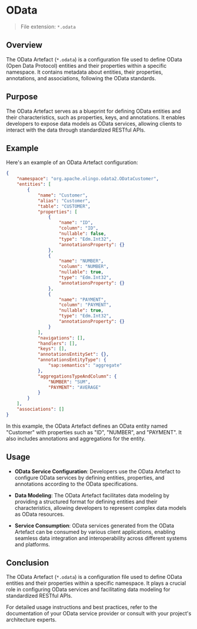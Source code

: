 # OData

> File extension: `*.odata`

## Overview

The OData Artefact (`*.odata`) is a configuration file used to define OData (Open Data Protocol) entities and their properties within a specific namespace. It contains metadata about entities, their properties, annotations, and associations, following the OData standards.

## Purpose

The OData Artefact serves as a blueprint for defining OData entities and their characteristics, such as properties, keys, and annotations. It enables developers to expose data models as OData services, allowing clients to interact with the data through standardized RESTful APIs.

## Example

Here's an example of an OData Artefact configuration:

```json
{
    "namespace": "org.apache.olingo.odata2.ODataCustomer",
    "entities": [
        {
            "name": "Customer",
            "alias": "Customer",
            "table": "CUSTOMER",
            "properties": [
                {
                    "name": "ID",
                    "column": "ID",
                    "nullable": false,
                    "type": "Edm.Int32",
                    "annotationsProperty": {}
                },
                {
                    "name": "NUMBER",
                    "column": "NUMBER",
                    "nullable": true,
                    "type": "Edm.Int32",
                    "annotationsProperty": {}
                },
                {
                    "name": "PAYMENT",
                    "column": "PAYMENT",
                    "nullable": true,
                    "type": "Edm.Int32",
                    "annotationsProperty": {}
                }
            ],
            "navigations": [],
            "handlers": [],
            "keys": [],
            "annotationsEntitySet": {},
            "annotationsEntityType": {
                "sap:semantics": "aggregate"
            },
            "aggregationsTypeAndColumn": {
                "NUMBER": "SUM",
                "PAYMENT": "AVERAGE"
            }
        }
    ],
    "associations": []
}
```

In this example, the OData Artefact defines an OData entity named "Customer" with properties such as "ID", "NUMBER", and "PAYMENT". It also includes annotations and aggregations for the entity.

## Usage

* **OData Service Configuration**: Developers use the OData Artefact to configure OData services by defining entities, properties, and annotations according to the OData specifications.

* **Data Modeling**: The OData Artefact facilitates data modeling by providing a structured format for defining entities and their characteristics, allowing developers to represent complex data models as OData resources.

* **Service Consumption**: OData services generated from the OData Artefact can be consumed by various client applications, enabling seamless data integration and interoperability across different systems and platforms.

## Conclusion

The OData Artefact (`*.odata`) is a configuration file used to define OData entities and their properties within a specific namespace. It plays a crucial role in configuring OData services and facilitating data modeling for standardized RESTful APIs.

For detailed usage instructions and best practices, refer to the documentation of your OData service provider or consult with your project's architecture experts.
